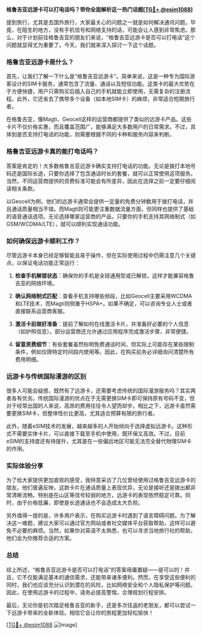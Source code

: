 **格鲁吉亚远游卡可以打电话吗？带你全面解析这一热门话题[[TG💪+ @esim1088](https://t.me/s/esim1088)]**

提到旅行，尤其是去国外旅行，大家最关心的问题之一就是如何解决通讯问题。毕竟，在陌生的地方，没有手机信号和网络支持的话，可能会让人感到非常焦虑。那么，对于计划前往格鲁吉亚的朋友们来说，“格鲁吉亚远游卡是否可以打电话”这个问题就显得尤为重要了。今天，我们就来深入探讨一下这个话题。

### 格鲁吉亚远游卡是什么？

首先，让我们了解一下什么是“格鲁吉亚远游卡”。简单来说，这是一种专为国际游客设计的SIM卡服务，通常包含了流量、通话以及短信功能。这类卡的最大优势在于方便快捷，用户只需购买后插入自己的手机就能立即使用，无需复杂的注册流程。此外，它还省去了携带多个设备（如本地SIM卡）的麻烦，非常适合短期旅行者。

在格鲁吉亚，像Magti、Geocell这样的运营商都提供了类似的远游卡产品。这些卡片不仅价格实惠，而且覆盖范围广，能够满足大多数用户的日常需求。不过，具体到是否支持打电话的功能，则需要根据不同的卡种和服务内容来判断。

### 格鲁吉亚远游卡真的能打电话吗？

答案是肯定的！大多数格鲁吉亚远游卡确实支持打电话的功能。无论是拨打本地号码还是国际长途，只要你选择了包含通话时长的套餐，就可以正常使用这项服务。当然，不同运营商提供的资费标准可能会有所差异，因此在选择之前一定要仔细阅读相关条款。

以Geocell为例，他们的远游卡通常会提供一定量的免费分钟数用于拨打电话，并且通话质量相当不错。而Magti则可能更注重数据流量方面，但同样也提供了基础的语音通话选项。无论选择哪家运营商的产品，只要你的手机支持其网络制式（如GSM/WCDMA/LTE），就可以顺利实现通话功能。

### 如何确保远游卡顺利工作？

尽管远游卡本身已经足够智能且易于操作，但在实际使用过程中仍需注意几个关键点，以保证电话功能正常运行：

1. **检查手机解锁状态**：确保你的手机是全球通用型或已解锁，这样才能兼容格鲁吉亚的网络环境。
   
2. **确认网络制式匹配**：查看手机支持哪些频段，比如Geocell主要采用WCDMA和LTE技术，而Magti则侧重于HSPA+。如果不确定，可以咨询专业人士或者直接联系运营商客服。

3. **激活卡前做好准备**：提前了解如何在线激活卡片，并准备好必要的个人信息（如护照信息）。部分运营商还允许通过应用程序完成激活步骤，非常便捷。

4. **留意资费细节**：有些套餐虽然标明免费通话时间，但实际上可能存在某些限制条件，例如仅限特定时间段内使用等。因此，在购买前务必详细询问清楚所有费用明细。

### 远游卡与传统国际漫游的区别

很多人可能会疑惑，既然有了远游卡，还需要考虑传统的国际漫游服务吗？其实两者各有优劣。传统国际漫游的优点在于无需更换SIM卡即可保持原有号码不变，但对于经常出国的人来说，高昂的费用往往令人望而却步。相比之下，远游卡虽然需要更换SIM卡，但整体性价比更高，尤其适合预算有限的旅行者。

此外，随着eSIM技术的发展，越来越多的人开始倾向于选择虚拟远游卡。这种形式不需要实体卡片，可以直接下载至手机中使用，既环保又高效。不过，目前eSIM的支持度还有待提升，尤其是在一些偏远地区可能无法完全替代物理SIM卡的作用。

### 实际体验分享

为了给大家提供更加直观的感受，我特意采访了几位曾经使用过格鲁吉亚远游卡的朋友。他们普遍反映，这款卡片在通话质量上表现优异，无论是接听还是拨出都非常清晰流畅。特别是在山区等信号较弱的地方，远游卡的表现依然稳定可靠。同时，由于价格低廉，即使是长途通话也不会造成太大负担。

另外值得一提的是，许多用户表示，在购买远游卡时遇到了语言障碍问题。为了解决这一难题，建议大家可以通过官方网站或者社交媒体平台获取帮助，这样可以避免不必要的麻烦。当然，如果你对英语不太熟悉，也可以寻求当地旅行社的帮助，他们会为你推荐合适的方案。

### 总结

综上所述，“格鲁吉亚远游卡是否可以打电话”的答案毋庸置疑——是可以的！并且，它不仅能满足基本的通信需求，还能带来诸多便利。然而，在享受这些便利的同时，我们也应该充分认识到潜在的风险，比如网络安全和个人隐私保护等问题。因此，在使用远游卡的过程中，请务必提高警惕，合理规划行程安排。

最后，无论你是初次踏足格鲁吉亚的新手，还是多次往返的老朋友，都可以尝试一下远游卡带来的全新体验。相信它会让你的旅程更加轻松愉快！

[[TG💪+ @esim1088](https://t.me/s/esim1088) ![Image](https://i.postimg.cc/4NQfJmqS/Snipaste-2025-05-13-00-14-12.png)]